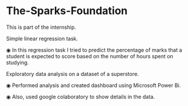 # The-Sparks-Foundation
This is part of the internship.

Simple linear regression task.
		
  ◉ In this regression task I tried to predict the percentage of marks that a student is expected to score based on the number of hours spent on studying.

Exploratory data analysis on a dataset of a superstore.
		
  ◉ Performed analysis and created dashboard using Microsoft Power Bi.

  ◉ Also, used google colaboratory to show details in the data.
